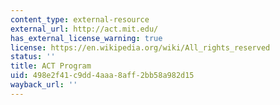 ```yaml
---
content_type: external-resource
external_url: http://act.mit.edu/
has_external_license_warning: true
license: https://en.wikipedia.org/wiki/All_rights_reserved
status: ''
title: ACT Program
uid: 498e2f41-c9dd-4aaa-8aff-2bb58a982d15
wayback_url: ''
---
```

